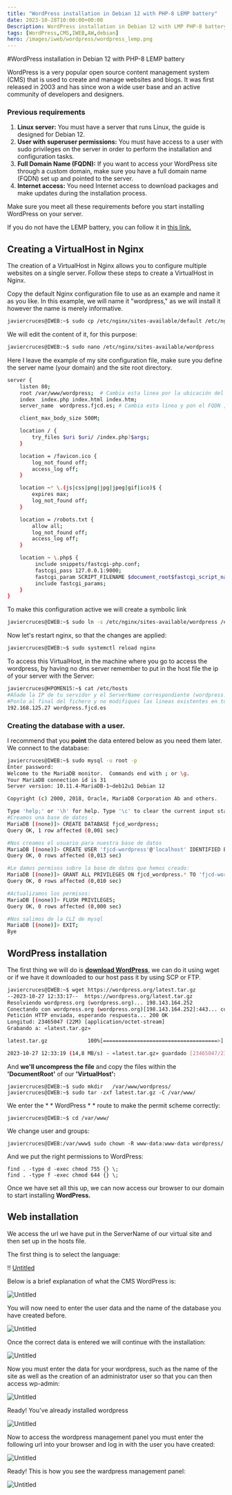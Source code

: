 ```yaml
---
title: "WordPress installation in Debian 12 with PHP-8 LEMP battery"
date: 2023-10-28T10:00:00+00:00
Description: WordPress installation in Debian 12 with LMP PHP-8 battery
tags: [WordPress,CMS,IWEB,AW,debian]
hero: /images/iweb/wordpress/wordpress_lemp.png
---
```



#WordPress installation in Debian 12 with PHP-8 LEMP battery

WordPress is a very popular open source content management system (CMS) that is used to create and manage websites and blogs. It was first released in 2003 and has since won a wide user base and an active community of developers and designers.


### Previous requirements

1. **Linux server:** You must have a server that runs Linux, the guide is designed for Debian 12.
2. **User with superuser permissions:** You must have access to a user with sudo privileges on the server in order to perform the installation and configuration tasks.
3. **Full Domain Name (FQDN):** If you want to access your WordPress site through a custom domain, make sure you have a full domain name (FQDN) set up and pointed to the server.
4. **Internet access:** You need Internet access to download packages and make updates during the installation process.

Make sure you meet all these requirements before you start installing WordPress on your server.

If you do not have the LEMP battery, you can follow it in [this link.](https://www.javiercd.es/posts/iaw/lemp/lemp/)


## Creating a VirtualHost in Nginx

The creation of a VirtualHost in Nginx allows you to configure multiple websites on a single server. Follow these steps to create a VirtualHost in Nginx.

Copy the default Nginx configuration file to use as an example and name it as you like. In this example, we will name it "wordpress," as we will install it however the name is merely informative.

```bash
javiercruces@IWEB:~$ sudo cp /etc/nginx/sites-available/default /etc/nginx/sites-available/wordpress
```

We will edit the content of it, for this purpose:

```bash
javiercruces@IWEB:~$ sudo nano /etc/nginx/sites-available/wordpress
```

Here I leave the example of my site configuration file, make sure you define the server name (your domain) and the site root directory.

```bash
server {
    listen 80;
    root /var/www/wordpress;  # Cambia esta linea por la ubicación del directorio root de tu wordpress
    index  index.php index.html index.htm;
    server_name  wordpress.fjcd.es; # Cambia esta linea y pon el FQDN , a traves de este accederás a tu wordpress 

    client_max_body_size 500M;

    location / {
        try_files $uri $uri/ /index.php?$args;
    }

    location = /favicon.ico {
        log_not_found off;
        access_log off;
    }

    location ~* \.(js|css|png|jpg|jpeg|gif|ico)$ {
        expires max;
        log_not_found off;
    }

    location = /robots.txt {
        allow all;
        log_not_found off;
        access_log off;
    }

    location ~ \.php$ {
         include snippets/fastcgi-php.conf;
         fastcgi_pass 127.0.0.1:9000;
         fastcgi_param SCRIPT_FILENAME $document_root$fastcgi_script_name;
         include fastcgi_params;
    }
}

```

To make this configuration active we will create a symbolic link

```bash
javiercruces@IWEB:~$ sudo ln -s /etc/nginx/sites-available/wordpress /etc/nginx/sites-enabled/
```
Now let's restart nginx, so that the changes are applied:

```bash
javiercruces@IWEB:~$ sudo systemctl reload nginx
```



To access this VirtualHost, in the machine where you go to access the wordpress, by having no dns server remember to put in the host file the ip of your server with the Server:

```bash
javiercruces@HPOMEN15:~$ cat /etc/hosts 
#Añade la IP de tu servidor y el ServerName correspondiente (wordpress.fjcd.es)
#Ponlo al final del fichero y no modifiques las lineas existentes en tu fichero
192.168.125.27 wordpress.fjcd.es
```

### Creating the database with a user.

I recommend that you **point** the data entered below as you need them later.
We connect to the database:
```bash
javiercruces@IWEB:~$ sudo mysql -u root -p
Enter password: 
Welcome to the MariaDB monitor.  Commands end with ; or \g.
Your MariaDB connection id is 31
Server version: 10.11.4-MariaDB-1~deb12u1 Debian 12

Copyright (c) 2000, 2018, Oracle, MariaDB Corporation Ab and others.

Type 'help;' or '\h' for help. Type '\c' to clear the current input statement.
#Creamos una base de datos :
MariaDB [(none)]> CREATE DATABASE fjcd_wordpress;
Query OK, 1 row affected (0,001 sec)

#Nos creamos el usuario para nuestra base de datos
MariaDB [(none)]> CREATE USER 'fjcd-wordpress'@'localhost' IDENTIFIED BY 'tu_contraseña';
Query OK, 0 rows affected (0,013 sec)

#Le damos permisos sobre la base de datos que hemos creado:
MariaDB [(none)]> GRANT ALL PRIVILEGES ON fjcd_wordpress.* TO 'fjcd-wordpress'@'localhost';
Query OK, 0 rows affected (0,010 sec)

#Actualizamos los permisos:
MariaDB [(none)]> FLUSH PRIVILEGES;
Query OK, 0 rows affected (0,000 sec)

#Nos salimos de la CLI de mysql
MariaDB [(none)]> EXIT;
Bye
```


## WordPress installation

The first thing we will do is **[download WordPress](https://wordpress.org/download/?ref=voidnull.es)**, we can do it using wget or if we have it downloaded to our host pass it by using SCP or FTP.

```bash
javiercruces@IWEB:~$ wget https://wordpress.org/latest.tar.gz
--2023-10-27 12:33:17--  https://wordpress.org/latest.tar.gz
Resolviendo wordpress.org (wordpress.org)... 198.143.164.252
Conectando con wordpress.org (wordpress.org)[198.143.164.252]:443... conectado.
Petición HTTP enviada, esperando respuesta... 200 OK
Longitud: 23465047 (22M) [application/octet-stream]
Grabando a: «latest.tar.gz»

latest.tar.gz             100%[=====================================>]  22,38M  14,8MB/s    en 1,5s    

2023-10-27 12:33:19 (14,8 MB/s) - «latest.tar.gz» guardado [23465047/23465047]
```

And **we'll uncompress the file** and copy the files within the **'DocumentRoot'** of our **'VirtualHost':**

```
javiercruces@IWEB:~$ sudo mkdir   /var/www/wordpress/
javiercruces@IWEB:~$ sudo tar -zxf latest.tar.gz -C /var/www/
```

We enter the * * WordPress * * route to make the permit scheme correctly:

```
javiercruces@IWEB:~$ cd /var/www/
```

We change user and groups:

```
javiercruces@IWEB:/var/www$ sudo chown -R www-data:www-data wordpress/
```

And we put the right permissions to WordPress:

```
find . -type d -exec chmod 755 {} \;
find . -type f -exec chmod 644 {} \;

``` 

Once we have set all this up, we can now access our browser to our domain to start installing **WordPress.**

## Web installation

We access the url we have put in the ServerName of our virtual site and then set up in the hosts file.

The first thing is to select the language:

!! [Untitled](/iaw/wordpress_lemp/img/Untitled.png)

Below is a brief explanation of what the CMS WordPress is:

![Untitled](/iaw/wordpress_lemp/img/Untitled%201.png)

You will now need to enter the user data and the name of the database you have created before.

![Untitled](/iaw/wordpress_lemp/img/Untitled%202.png)

Once the correct data is entered we will continue with the installation:

![Untitled](/iaw/wordpress_lemp/img/Untitled%203.png)

Now you must enter the data for your wordpress, such as the name of the site as well as the creation of an administrator user so that you can then access wp-admin:

![Untitled](/iaw/wordpress_lemp/img/Untitled%204.png)

Ready! You've already installed wordpress

![Untitled](/iaw/wordpress_lemp/img/Untitled%205.png)

Now to access the wordpress management panel you must enter the following url into your browser and log in with the user you have created:

![Untitled](/iaw/wordpress_lemp/img/Untitled%206.png)

Ready! This is how you see the wardpress management panel:

![Untitled](/iaw/wordpress_lemp/img/Untitled%207.png)